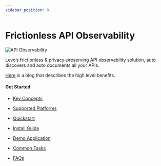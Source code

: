 ```yaml
---
sidebar_position: 0
---
```


# Frictionless API Observability
![API Observability](../assets/api-observability.svg)

Levo’s frictionless & privacy-preserving API observability solution, auto discovers and auto documents all your APIs.

[Here](https://levo.ai/frictionless-api-observability/) is a blog that describes the high level benefits.

#### Get Started

- [Key Concepts](./concepts.md)

- [Supported Platforms](./supported-platforms.md)

- [Quickstart](../quickstart/quickstart.md)

- [Install Guide](./install-guide/install-guide.md)

- [Demo Application](../quickstart/sample-app.md)

- [Common Tasks](./common-tasks/common-tasks.md)

- [FAQs](./faqs.md)
